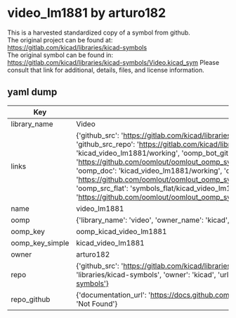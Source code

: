 # video_lm1881 by arturo182  
This is a harvested standardized copy of a symbol from github.  
The original project can be found at:  
https://gitlab.com/kicad/libraries/kicad-symbols  
The original symbol can be found in:
https://gitlab.com/kicad/libraries/kicad-symbols/Video.kicad_sym
Please consult that link for additional, details, files, and license information.  
## yaml dump  
| Key | Value |  
| --- | --- |  
| library_name | Video |  
| links | {'github_src': 'https://gitlab.com/kicad/libraries/kicad-symbols/Video.kicad_sym', 'github_src_repo': 'https://gitlab.com/kicad/libraries/kicad-symbols', 'oomp_bot': 'kicad_video_lm1881/working', 'oomp_bot_github': 'https://github.com/oomlout/oomlout_oomp_symbol_bot/tree/main/kicad_video_lm1881/working', 'oomp_doc': 'kicad_video_lm1881/working', 'oomp_doc_github': 'https://github.com/oomlout/oomlout_oomp_symbol_doc/tree/main/kicad_video_lm1881/working', 'oomp_src_flat': 'symbols_flat/kicad_video_lm1881/working', 'oomp_src_flat_github': 'https://github.com/oomlout/oomlout_oomp_symbol_src/tree/main/kicad_video_lm1881/working'} |  
| name | video_lm1881 |  
| oomp | {'library_name': 'video', 'owner_name': 'kicad', 'symbol_name': 'video_lm1881'} |  
| oomp_key | oomp_kicad_video_lm1881 |  
| oomp_key_simple | kicad_video_lm1881 |  
| owner | arturo182 |  
| repo | {'github_src': 'https://gitlab.com/kicad/libraries/kicad-symbols/Video.kicad_sym', 'name': 'libraries/kicad-symbols', 'owner': 'kicad', 'url': 'https://gitlab.com/kicad/libraries/kicad-symbols'} |  
| repo_github | {'documentation_url': 'https://docs.github.com/rest/repos/repos#get-a-repository', 'message': 'Not Found'} |  

